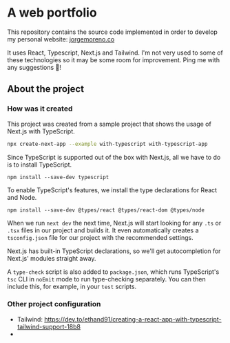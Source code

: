 # A web portfolio

This repository contains the source code implemented in order to develop my personal website: [jorgemoreno.co](https://www.jorgemoreno.co/)

It uses React, Typescript, Next.js and Tailwind. I'm not very used to some of these technologies so it may be some room for improvement. Ping me with any suggestions 🙂! 


## About the project

### How was it created
This project was created from a sample project that shows the usage of Next.js with TypeScript.

```bash
npx create-next-app --example with-typescript with-typescript-app
```

Since TypeScript is supported out of the box with Next.js, all we have to do is to install TypeScript.

```
npm install --save-dev typescript
```

To enable TypeScript's features, we install the type declarations for React and Node.

```
npm install --save-dev @types/react @types/react-dom @types/node
```

When we run `next dev` the next time, Next.js will start looking for any `.ts` or `.tsx` files in our project and builds it. It even automatically creates a `tsconfig.json` file for our project with the recommended settings.

Next.js has built-in TypeScript declarations, so we'll get autocompletion for Next.js' modules straight away.

A `type-check` script is also added to `package.json`, which runs TypeScript's `tsc` CLI in `noEmit` mode to run type-checking separately. You can then include this, for example, in your `test` scripts.


### Other project configuration
- Tailwind: https://dev.to/ethand91/creating-a-react-app-with-typescript-tailwind-support-18b8
- 
